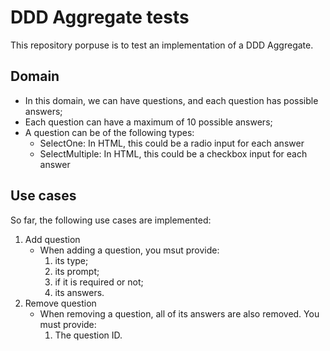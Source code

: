 # DDD Aggregate tests

This repository porpuse is to test an implementation of a DDD Aggregate.

## Domain

- In this domain, we can have questions, and each question has possible answers;
- Each question can have a maximum of 10 possible answers;
- A question can be of the following types:
    - SelectOne: In HTML, this could be a radio input for each answer
    - SelectMultiple: In HTML, this could be a checkbox input for each answer
    
## Use cases

So far, the following use cases are implemented:

1. Add question
    - When adding a question, you msut provide:
        1. its type;
        2. its prompt;
        3. if it is required or not;
        4. its answers.
2. Remove question
    - When removing a question, all of its answers are also removed. You must provide:
        1. The question ID.
